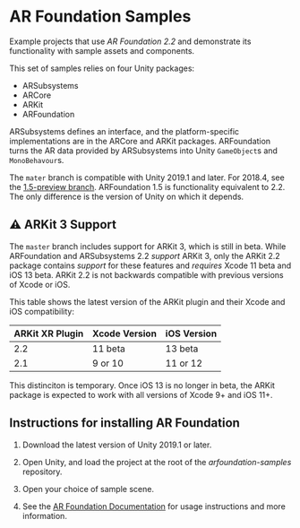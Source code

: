 # AR Foundation Samples
Example projects that use *AR Foundation 2.2* and demonstrate its functionality with sample assets and components.

This set of samples relies on four Unity packages:

* ARSubsystems
* ARCore
* ARKit
* ARFoundation

ARSubsystems defines an interface, and the platform-specific implementations are in the ARCore and ARKit packages. ARFoundation turns the AR data provided by ARSubsystems into Unity `GameObject`s and `MonoBehavour`s.

The `mater` branch is compatible with Unity 2019.1 and later. For 2018.4, see the [1.5-preview branch](https://github.com/Unity-Technologies/arfoundation-samples/tree/1.5-preview). ARFoundation 1.5 is functionality equivalent to 2.2. The only difference is the version of Unity on which it depends.

## :warning: ARKit 3 Support
The `master` branch includes support for ARKit 3, which is still in beta. While ARFoundation and ARSubsystems 2.2 _support_ ARKit 3, only the ARKit 2.2 package contains _support_ for these features and _requires_ Xcode 11 beta and iOS 13 beta. ARKit 2.2 is not backwards compatible with previous versions of Xcode or iOS.

This table shows the latest version of the ARKit plugin and their Xcode and iOS compatibility:

|ARKit XR Plugin|Xcode Version|iOS Version|
|---------------|-----|---|
|2.2            |11 beta |13 beta|
|2.1            |9 or 10| 11 or 12|

This distinciton is temporary. Once iOS 13 is no longer in beta, the ARKit package is expected to work with all versions of Xcode 9+ and iOS 11+.

## Instructions for installing AR Foundation

1. Download the latest version of Unity 2019.1 or later.

2. Open Unity, and load the project at the root of the *arfoundation-samples* repository.

3. Open your choice of sample scene.

4. See the [AR Foundation Documentation](https://docs.unity3d.com/Packages/com.unity.xr.arfoundation@latest?preview=1) for usage instructions and more information.
